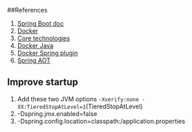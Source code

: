 ##References
1. [Spring Boot doc](https://docs.spring.io/spring-boot/docs/current/reference/htmlsingle/#boot-features-external-config-application-property-files)
2. [Docker](https://spring.io/guides/topicals/spring-boot-docker/)
3. [Core technologies](https://docs.spring.io/spring/docs/current/spring-framework-reference/core.html#beans-scanning-index)
4. [Docker Java](https://www.youtube.com/watch?v=d7ajT14ENKk)
5. [Docker Spring plugin](https://spring.io/blog/2020/01/27/creating-docker-images-with-spring-boot-2-3-0-m1)
6. [Spring AOT](https://www.jishuwen.com/d/2dkg/zh-tw)

## Improve startup
1. Add these two JVM options `-Xverify:none -XX:TieredStopAtLevel=1`(TieredStopAtLevel)
2. -Dspring.jmx.enabled=false 
3. -Dspring.config.location=classpath:/application.properties
